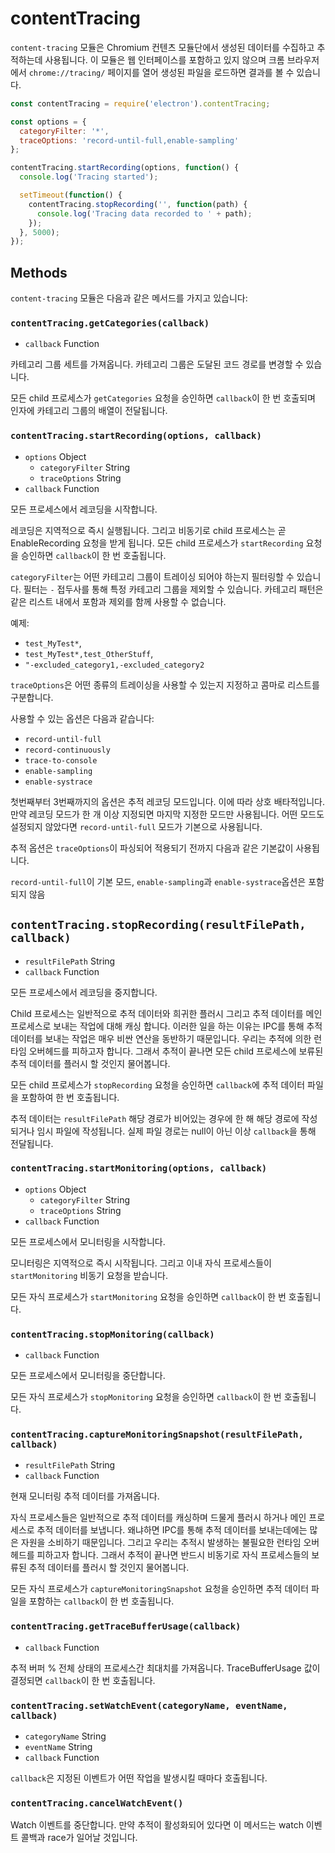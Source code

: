 ﻿# contentTracing

`content-tracing` 모듈은 Chromium 컨텐츠 모듈단에서 생성된 데이터를 수집하고
추적하는데 사용됩니다. 이 모듈은 웹 인터페이스를 포함하고 있지 않으며 크롬
브라우저에서 `chrome://tracing/` 페이지를 열어 생성된 파일을 로드하면 결과를 볼 수
있습니다.

```javascript
const contentTracing = require('electron').contentTracing;

const options = {
  categoryFilter: '*',
  traceOptions: 'record-until-full,enable-sampling'
};

contentTracing.startRecording(options, function() {
  console.log('Tracing started');

  setTimeout(function() {
    contentTracing.stopRecording('', function(path) {
      console.log('Tracing data recorded to ' + path);
    });
  }, 5000);
});
```

## Methods

`content-tracing` 모듈은 다음과 같은 메서드를 가지고 있습니다:

### `contentTracing.getCategories(callback)`

* `callback` Function

카테고리 그룹 세트를 가져옵니다. 카테고리 그룹은 도달된 코드 경로를 변경할 수 있습니다.

모든 child 프로세스가 `getCategories` 요청을 승인하면 `callback`이 한 번 호출되며
인자에 카테고리 그룹의 배열이 전달됩니다.

### `contentTracing.startRecording(options, callback)`

* `options` Object
  * `categoryFilter` String
  * `traceOptions` String
* `callback` Function

모든 프로세스에서 레코딩을 시작합니다.

레코딩은 지역적으로 즉시 실행됩니다. 그리고 비동기로 child 프로세스는 곧
EnableRecording 요청을 받게 됩니다. 모든 child 프로세스가 `startRecording` 요청을
승인하면 `callback`이 한 번 호출됩니다.

`categoryFilter`는 어떤 카테고리 그룹이 트레이싱 되어야 하는지 필터링할 수 있습니다.
필터는 `-` 접두사를 통해 특정 카테고리 그룹을 제외할 수 있습니다. 카테고리 패턴은 같은
리스트 내에서 포함과 제외를 함께 사용할 수 없습니다.

예제:

* `test_MyTest*`,
* `test_MyTest*,test_OtherStuff`,
* `"-excluded_category1,-excluded_category2`

`traceOptions`은 어떤 종류의 트레이싱을 사용할 수 있는지 지정하고 콤마로 리스트를
구분합니다.

사용할 수 있는 옵션은 다음과 같습니다:

* `record-until-full`
* `record-continuously`
* `trace-to-console`
* `enable-sampling`
* `enable-systrace`

첫번째부터 3번째까지의 옵션은 추적 레코딩 모드입니다. 이에 따라 상호 배타적입니다.
만약 레코딩 모드가 한 개 이상 지정되면 마지막 지정한 모드만 사용됩니다. 어떤 모드도
설정되지 않았다면 `record-until-full` 모드가 기본으로 사용됩니다.

추적 옵션은 `traceOptions`이 파싱되어 적용되기 전까지 다음과 같은 기본값이 사용됩니다.

`record-until-full`이 기본 모드, `enable-sampling`과 `enable-systrace`옵션은
포함되지 않음

## `contentTracing.stopRecording(resultFilePath, callback)`

* `resultFilePath` String
* `callback` Function

모든 프로세스에서 레코딩을 중지합니다.

Child 프로세스는 일반적으로 추적 데이터와 희귀한 플러시 그리고 추적 데이터를 메인
프로세스로 보내는 작업에 대해 캐싱 합니다. 이러한 일을 하는 이유는 IPC를 통해 추적
데이터를 보내는 작업은 매우 비싼 연산을 동반하기 때문입니다. 우리는 추적에 의한 런타임
오버헤드를 피하고자 합니다. 그래서 추적이 끝나면 모든 child 프로세스에 보류된 추적
데이터를 플러시 할 것인지 물어봅니다.

모든 child 프로세스가 `stopRecording` 요청을 승인하면 `callback`에 추적 데이터
파일을 포함하여 한 번 호출됩니다.

추적 데이터는 `resultFilePath` 해당 경로가 비어있는 경우에 한 해 해당 경로에
작성되거나 임시 파일에 작성됩니다. 실제 파일 경로는 null이 아닌 이상 `callback`을
통해 전달됩니다.

### `contentTracing.startMonitoring(options, callback)`

* `options` Object
  * `categoryFilter` String
  * `traceOptions` String
* `callback` Function

모든 프로세스에서 모니터링을 시작합니다.

모니터링은 지역적으로 즉시 시작됩니다. 그리고 이내 자식 프로세스들이
`startMonitoring` 비동기 요청을 받습니다.

모든 자식 프로세스가 `startMonitoring` 요청을 승인하면 `callback`이 한 번 호출됩니다.

### `contentTracing.stopMonitoring(callback)`

* `callback` Function

모든 프로세스에서 모니터링을 중단합니다.

모든 자식 프로세스가 `stopMonitoring` 요청을 승인하면 `callback`이 한 번 호출됩니다.

### `contentTracing.captureMonitoringSnapshot(resultFilePath, callback)`

* `resultFilePath` String
* `callback` Function

현재 모니터링 추적 데이터를 가져옵니다.

자식 프로세스들은 일반적으로 추적 데이터를 캐싱하며 드물게 플러시 하거나 메인
프로세스로 추적 데이터를 보냅니다. 왜냐하면 IPC를 통해 추적 데이터를 보내는데에는
많은 자원을 소비하기 때문입니다. 그리고 우리는 추적시 발생하는 불필요한 런타임
오버헤드를 피하고자 합니다. 그래서 추적이 끝나면 반드시 비동기로 자식 프로세스들의
보류된 추적 데이터를 플러시 할 것인지 물어봅니다.

모든 자식 프로세스가 `captureMonitoringSnapshot` 요청을 승인하면 추적 데이터 파일을
포함하는 `callback`이 한 번 호출됩니다.

### `contentTracing.getTraceBufferUsage(callback)`

* `callback` Function

추적 버퍼 % 전체 상태의 프로세스간 최대치를 가져옵니다. TraceBufferUsage 값이
결정되면 `callback`이 한 번 호출됩니다.

### `contentTracing.setWatchEvent(categoryName, eventName, callback)`

* `categoryName` String
* `eventName` String
* `callback` Function

`callback`은 지정된 이벤트가 어떤 작업을 발생시킬 때마다 호출됩니다.

### `contentTracing.cancelWatchEvent()`

Watch 이벤트를 중단합니다. 만약 추적이 활성화되어 있다면 이 메서드는 watch 이벤트
콜백과 race가 일어날 것입니다.
